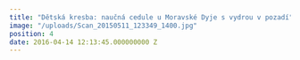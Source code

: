```yaml
---
title: "Dětská kresba: naučná cedule u Moravské Dyje s vydrou v pozadí"
image: "/uploads/Scan_20150511_123349_1400.jpg"
position: 4
date: 2016-04-14 12:13:45.000000000 Z
---
```

